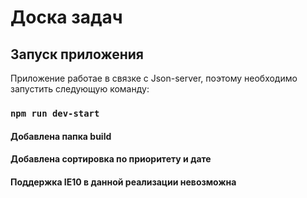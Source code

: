 # Доска задач 

## Запуск приложения

Приложение работае в связке с Json-server, поэтому необходимо запустить следующую команду:

### `npm run dev-start`

#### Добавлена папка build
#### Добавлена сортировка по приоритету и дате
#### Поддержка IE10 в данной реализации невозможна